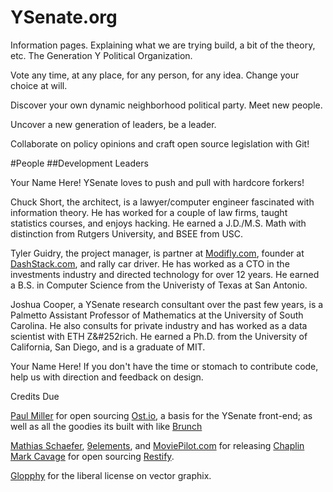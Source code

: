 # YSenate.org
Information pages. Explaining what we are trying build, a bit of the theory, etc.
The Generation Y Political Organization.

Vote any time, at any place, for any person, for any idea. Change your choice at will.

Discover your own dynamic neighborhood political party. Meet new people.

Uncover a new generation of leaders, be a leader.

Collaborate on policy opinions and craft open source legislation with Git!

#People
##Development Leaders

Your Name Here! YSenate loves to push and pull with hardcore forkers!			  

Chuck Short, the architect, is a lawyer/computer engineer fascinated with information theory. He has worked for a couple of law firms, taught statistics courses, and enjoys hacking. He earned a J.D./M.S. Math with distinction from Rutgers University, and BSEE from USC.

Tyler Guidry, the project manager, is partner at <a href = "http://www.modifly.com"> Modifly.com</a>, founder at <a href = "http://www.dashstack.com"> DashStack.com</a>, and rally car driver. He has worked as a CTO in the investments industry and directed technology for over 12 years. He earned a B.S. in Computer Science from the Univeristy of Texas at San Antonio.				

Joshua Cooper, a YSenate research consultant over the past few years, is a Palmetto Assistant Professor of Mathematics at the University of South Carolina. He also consults for private industry and has worked as a data scientist with ETH Z&#252rich. He earned a Ph.D. from the University of California, San Diego, and is a graduate of MIT.

Your Name Here! If you don't have the time or stomach to contribute code, help us with direction and feedback on design.
 
 Credits Due

 <a href="http://paulmillr.com">Paul Miller</a> for open sourcing <a href="http://ost.io">Ost.io</a>, a basis for the YSenate front-end; as well as all the goodies its built with like <a href = "http://brunch.io">Brunch</a>

 <a href= "http://molily.de/">Mathias Schaefer</a>,  <a href= "http://9elements.com">9elements</a>, and <a href="http://moviepilot.com">MoviePilot.com</a> for releasing <a href= "https://github.com/chaplinjs/chaplin">Chaplin
 <a href="https://github.com/mcavage">Mark Cavage</a> for open sourcing <a href="http://mcavage.github.com/node-restify/">Restify</a>.

<a href="http://www.vectorstock.com/portfolio/glopphy">Glopphy</a> for the liberal license on vector graphix.	
